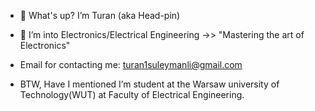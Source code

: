 - 👋 What's up? I’m Turan (aka Head-pin) 
- 👀 I’m into Electronics/Electrical Engineering ->> "Mastering the art of Electronics"
- Email for contacting me: turan1suleymanli@gmail.com

- BTW, Have I mentioned I’m student at the Warsaw university of Technology(WUT) at Faculty of Electrical Engineering.
